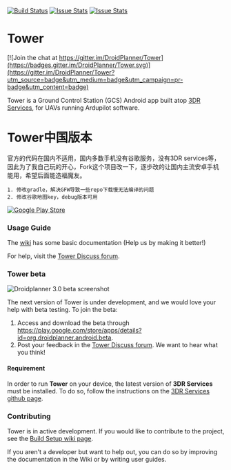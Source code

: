 [![Build Status](https://travis-ci.org/DroidPlanner/Tower.svg?branch=develop)](https://travis-ci.org/DroidPlanner/Tower)
[![Issue Stats](http://issuestats.com/github/DroidPlanner/Tower/badge/pr)](http://issuestats.com/github/DroidPlanner/Tower)
[![Issue Stats](http://issuestats.com/github/DroidPlanner/Tower/badge/issue)](http://issuestats.com/github/DroidPlanner/Tower)

# Tower

[![Join the chat at https://gitter.im/DroidPlanner/Tower](https://badges.gitter.im/DroidPlanner/Tower.svg)](https://gitter.im/DroidPlanner/Tower?utm_source=badge&utm_medium=badge&utm_campaign=pr-badge&utm_content=badge)

Tower is a Ground Control Station (GCS) Android app built atop [3DR Services](https://github.com/dronekit/dronekit-android), for UAVs
running Ardupilot software.

# Tower中国版本
官方的代码在国内不适用，国内多数手机没有谷歌服务，没有3DR services等，因此为了我自己玩的开心，Fork这个项目改一下，逐步改的让国内主流安卓手机能用，希望后面能造福魔友。

    1. 修改gradle，解决GFW导致一些repo下载慢无法编译的问题
    2. 修改谷歌地图key，debug版本可用

[![Google Play Store](https://developer.android.com/images/brand/en_app_rgb_wo_45.png)](https://play.google.com/store/apps/details?id=org.droidplanner.android)

### Usage Guide

The [wiki](https://github.com/DroidPlanner/droidplanner/wiki) has some basic documentation (Help us by making it better!)

For help, visit the [Tower Discuss forum](http://discuss.ardupilot.org/c/ground-control-software/tower).

### Tower beta

![Droidplanner 3.0 beta screenshot](http://api.ning.com/files/qe5*yho6iFTs6PSl5XqUIDQ9TwN1-tU7Ni93QgCXyWp*zymrcfqPDH4*5ZagwrNcep7*6kr2vgdlccbwytoYqxHwbSDG5yJR/v3.2.1.flight.tablet.land.png)

The next version of Tower is under development, and we would love your help with beta testing. To join the beta:
 1. Access and download the beta through https://play.google.com/store/apps/details?id=org.droidplanner.android.beta.
 2. Post your feedback in the [Tower Discuss forum](http://discuss.ardupilot.org/c/ground-control-software/tower). We want to hear what you think!

#### Requirement
In order to run **Tower** on your device, the latest version of **3DR Services** must be installed.
To do so, follow the instructions on the [3DR Services github page](https://github.com/dronekit/dronekit-android).

### Contributing

Tower is in active development. If you would like to contribute to the project,
see the [Build Setup wiki page](https://github.com/DroidPlanner/Tower/wiki/Build-Setup).

If you aren't a developer but want to help out, you can do so by improving the documentation in the Wiki or by writing user guides.

